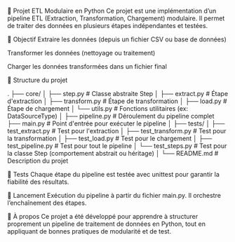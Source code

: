 🧩 Projet ETL Modulaire en Python
Ce projet est une implémentation d’un pipeline ETL (Extraction, Transformation, Chargement) modulaire. Il permet de traiter des données en plusieurs étapes indépendantes et testées.

🎯 Objectif
Extraire les données (depuis un fichier CSV ou base de données)

Transformer les données (nettoyage ou traitement)

Charger les données transformées dans un fichier final

📁 Structure du projet







.
├── core/
│   ├── step.py               # Classe abstraite Step
│   ├── extract.py            # Étape d'extraction
│   ├── transform.py          # Étape de transformation
│   ├── load.py               # Étape de chargement
│   └── utils.py              # Fonctions utilitaires (ex: DataSourceType)
│
├── pipeline.py               # Déroulement du pipeline complet
├── main.py                   # Point d'entrée pour exécuter le pipeline
│
├── tests/
│   ├── test_extract.py       # Test pour l'extraction
│   ├── test_transform.py     # Test pour la transformation
│   ├── test_load.py          # Test pour le chargement
│   ├── test_pipeline.py      # Test pour tout le pipeline
│   └── test_steps.py         # Test pour la classe Step (comportement abstrait ou héritage)
│
└── README.md                 # Description du projet








🧪 Tests
Chaque étape du pipeline est testée avec unittest pour garantir la fiabilité des résultats.

🚀 Lancement
Exécution du pipeline à partir du fichier main.py. Il orchestre l’enchaînement des étapes.

📌 À propos
Ce projet a été développé pour apprendre à structurer proprement un pipeline de traitement de données en Python, tout en appliquant de bonnes pratiques de modularité et de test.